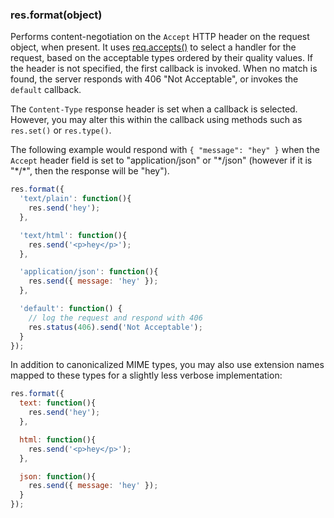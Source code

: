<h3 id='res.format'>res.format(object)</h3>

Performs content-negotiation on the `Accept` HTTP header on the request object, when present.
It uses [req.accepts()](#req.accepts) to select a handler for the request, based on the acceptable
types ordered by their quality values. If the header is not specified, the first callback is invoked.
When no match is found, the server responds with 406 "Not Acceptable", or invokes the `default` callback.

The `Content-Type` response header is set when a callback is selected. However, you may alter
this within the callback using methods such as `res.set()` or `res.type()`.

The following example would respond with `{ "message": "hey" }` when the `Accept` header field is set
to "application/json" or "\*/json" (however if it is "\*/\*", then the response will be "hey").

```js
res.format({
  'text/plain': function(){
    res.send('hey');
  },

  'text/html': function(){
    res.send('<p>hey</p>');
  },

  'application/json': function(){
    res.send({ message: 'hey' });
  },

  'default': function() {
    // log the request and respond with 406
    res.status(406).send('Not Acceptable');
  }
});
```
In addition to canonicalized MIME types, you may also use extension names mapped
to these types for a slightly less verbose implementation:

```js
res.format({
  text: function(){
    res.send('hey');
  },

  html: function(){
    res.send('<p>hey</p>');
  },

  json: function(){
    res.send({ message: 'hey' });
  }
});
```
